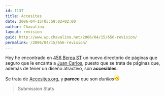 ```yaml
---
id: 1137
title: Accesites
date: 2006-04-15T05:59:02+02:00
author: Chavalina
layout: revision
guid: http://www.wp.chavalina.net/2006/04/15/656-revision/
permalink: /2006/04/15/656-revision/
---
```

Hoy he encontrado en <a href="http://www.456bereastreet.com/archive/200604/a_showcase_for_attractive_and_accessible_websites/" target="_blank">456 Berea ST</a> un nuevo directorio de páginas que seguro que le encanta a <a href="http://usalo.es/" target="_blank">Juan Carlos</a>, puesto que se trata de páginas que, además de tener un diseño atractivo, son **accesibles**.

Se trata de <a href="http://accessites.org/home/" target="_blank">Accesites.org</a>, y **parece** que son _durillos_![emo](/imagenes/emoticonos/sonrisa.gif) 

> Submission Stats